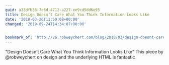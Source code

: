 ```yaml
---
guid: a33dfb38-7c5d-4712-a227-ee9cd5dd6e95
title: Design Doesn’t Care What You Think Information Looks Like
date: '2018-03-26T11:59:08+00:00'
changed: '2019-09-24T14:34:07+00:00'


bookmark_of: 'http://v6.robweychert.com/blog/2018/03/design-doesnt-care/'
---
```



"Design Doesn’t Care What You Think Information Looks Like"  This piece by @robweychert on design and the underlying HTML is fantastic

